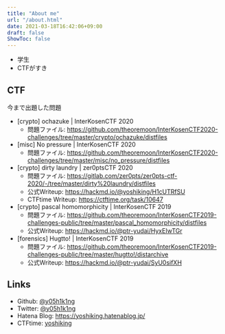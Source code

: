 ```yaml
---
title: "About me"
url: "/about.html"
date: 2021-03-18T16:42:06+09:00
draft: false
ShowToc: false
---
```


- 学生
- CTFがすき

## CTF
今まで出題した問題

- [crypto] ochazuke | InterKosenCTF 2020
  - 問題ファイル: https://github.com/theoremoon/InterKosenCTF2020-challenges/tree/master/crypto/ochazuke/distfiles
- [misc] No pressure | InterKosenCTF 2020
  - 問題ファイル: https://github.com/theoremoon/InterKosenCTF2020-challenges/tree/master/misc/no_pressure/distfiles
- [crypto] dirty laundry | zer0ptsCTF 2020
  - 問題ファイル: https://gitlab.com/zer0pts/zer0pts-ctf-2020/-/tree/master/dirty%20laundry/distfiles
  - 公式Writeup: https://hackmd.io/@yoshiking/H1cUTRfSU
  - CTFtime Writeup: https://ctftime.org/task/10647
- [crypto] pascal homomorphicity | InterKosenCTF 2019
  - 問題ファイル: https://github.com/theoremoon/InterKosenCTF2019-challenges-public/tree/master/pascal_homomorphicity/distfiles
  - 公式Writeup: https://hackmd.io/@ptr-yudai/HyxEIwTGr
- [forensics] Hugtto! | InterKosenCTF 2019
  - 問題ファイル: https://github.com/theoremoon/InterKosenCTF2019-challenges-public/tree/master/hugtto!/distarchive
  - 公式Writeup: https://hackmd.io/@ptr-yudai/SyU0sifXH

## Links
- Github: [@y05h1k1ng](https://github.com/y05h1k1ng)
- Twitter: [@y05h1k1ng](https://twitter.com/y05h1k1ng)
- Hatena Blog: https://yoshiking.hatenablog.jp/
- CTFtime: [yoshiking](https://ctftime.org/user/52904)
